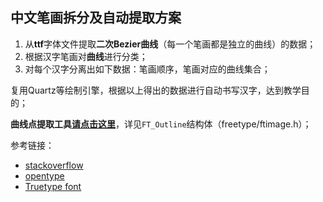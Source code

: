 ## 中文笔画拆分及自动提取方案

1. 从**ttf**字体文件提取**二次Bezier曲线**（每一个笔画都是独立的曲线）的数据；
2. 根据汉字笔画对**曲线**进行分类；
3. 对每个汉字分离出如下数据：笔画顺序，笔画对应的曲线集合；

复用Quartz等绘制引擎，根据以上得出的数据进行自动书写汉字，达到教学目的；

**曲线点提取工具**[**请点击这里**](https://www.freetype.org/index.html)，详见`FT_Outline`结构体（freetype/ftimage.h）；

参考链接：

- [stackoverflow](https://stackoverflow.com/questions/26563073/get-font-outlines-programmatically)
- [opentype](https://opentype.js.org/)
- [Truetype font](http://stevehanov.ca/blog/index.php?id=143)
